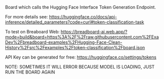 Board which calls the Hugging Face Interface Token Generation Endpoint.

For more details see: https://huggingface.co/docs/api-inference/detailed_parameters?code=curl#token-classification-task

To test on Breaboard Web: https://breadboard-ai.web.app/?mode=build&board=https%3A%2F%2Fraw.githubusercontent.com%2FExaDev%2Fbreadboard-examples%2FHugging-Face-Clean-History%2Fsrc%2Fexamples%2Ftoken-classification%2Fboard.json

API Key can be generated for free: https://huggingface.co/settings/tokens

NOTE: SOMETIMES IT WILL ERROR BECAUSE MODEL IS LOADING, JUST RUN THE BOARD AGAIN